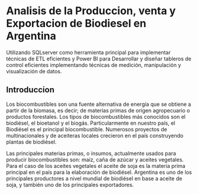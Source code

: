 # Analisis de la Produccion, venta y Exportacion de Biodiesel en Argentina
Utilizando SQLserver como herramienta principal para implementar técnicas de ETL eficientes y Power BI para Desarrollar y diseñar tableros de control eficientes implementando técnicas de medición, manipulación y visualización de datos.

## Introduccion

Los biocombustibles son una fuente alternativa de energía que se obtiene a partir de la
biomasa, es decir; de materias primas de origen agropecuario o productos forestales. Los
tipos de biocombustibles más conocidos son el biodiésel, el bioetanol y el biogás.
Particularmente en nuestro país, el Biodiésel es el principal biocombustible. Numerosos
proyectos de multinacionales y de aceiteras locales crecieron en el país construyendo
plantas de biodiésel.

Las principales materias primas, o insumos, actualmente usados para producir
biocombustibles son: maíz, caña de azúcar y aceites vegetales. Para el caso de los aceites
vegetales el aceite de soja es la materia prima principal en el país para la elaboración de
biodiésel. Argentina es uno de los principales productores a nivel mundial de biodiésel
en base a aceite de soja, y también uno de los principales exportadores.
